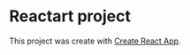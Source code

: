 # Reactart project

This project was create with 
[Create React App](https://github.com/facebook/create-react-app).